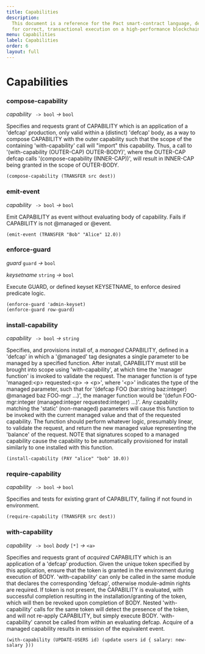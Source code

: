 ```yaml
---
title: Capabilities
description:
  This document is a reference for the Pact smart-contract language, designed
  for correct, transactional execution on a high-performance blockchain.
menu: Capabilities
label: Capabilities
order: 6
layout: full
---
```


# Capabilities

### compose-capability

_capability_&nbsp;` -> bool` _&rarr;_&nbsp;`bool`

Specifies and requests grant of CAPABILITY which is an application of a 'defcap'
production, only valid within a (distinct) 'defcap' body, as a way to compose
CAPABILITY with the outer capability such that the scope of the containing
'with-capability' call will "import" this capability. Thus, a call to
'(with-capability (OUTER-CAP) OUTER-BODY)', where the OUTER-CAP defcap calls
'(compose-capability (INNER-CAP))', will result in INNER-CAP being granted in
the scope of OUTER-BODY.

```pact
(compose-capability (TRANSFER src dest))
```

### emit-event

_capability_&nbsp;` -> bool` _&rarr;_&nbsp;`bool`

Emit CAPABILITY as event without evaluating body of capability. Fails if
CAPABILITY is not @managed or @event.

```pact
(emit-event (TRANSFER "Bob" "Alice" 12.0))
```

### enforce-guard

_guard_&nbsp;`guard` _&rarr;_&nbsp;`bool`

_keysetname_&nbsp;`string` _&rarr;_&nbsp;`bool`

Execute GUARD, or defined keyset KEYSETNAME, to enforce desired predicate logic.

```pact
(enforce-guard 'admin-keyset)
(enforce-guard row-guard)
```

### install-capability

_capability_&nbsp;` -> bool` _&rarr;_&nbsp;`string`

Specifies, and provisions install of, a _managed_ CAPABILITY, defined in a
'defcap' in which a '@managed' tag designates a single parameter to be managed
by a specified function. After install, CAPABILITY must still be brought into
scope using 'with-capability', at which time the 'manager function' is invoked
to validate the request. The manager function is of type 'managed:\<p\>
requested:\<p\> -> \<p\>', where '\<p\>' indicates the type of the managed
parameter, such that for '(defcap FOO (bar:string baz:integer) @managed baz
FOO-mgr ...)', the manager function would be '(defun FOO-mgr:integer
(managed:integer requested:integer) ...)'. Any capability matching the 'static'
(non-managed) parameters will cause this function to be invoked with the current
managed value and that of the requested capability. The function should perform
whatever logic, presumably linear, to validate the request, and return the new
managed value representing the 'balance' of the request. NOTE that signatures
scoped to a managed capability cause the capability to be automatically
provisioned for install similarly to one installed with this function.

```pact
(install-capability (PAY "alice" "bob" 10.0))
```

### require-capability

_capability_&nbsp;` -> bool` _&rarr;_&nbsp;`bool`

Specifies and tests for existing grant of CAPABILITY, failing if not found in
environment.

```pact
(require-capability (TRANSFER src dest))
```

### with-capability

_capability_&nbsp;` -> bool` _body_&nbsp;`[*]` _&rarr;_&nbsp;`<a>`

Specifies and requests grant of _acquired_ CAPABILITY which is an application of
a 'defcap' production. Given the unique token specified by this application,
ensure that the token is granted in the environment during execution of BODY.
'with-capability' can only be called in the same module that declares the
corresponding 'defcap', otherwise module-admin rights are required. If token is
not present, the CAPABILITY is evaluated, with successful completion resulting
in the installation/granting of the token, which will then be revoked upon
completion of BODY. Nested 'with-capability' calls for the same token will
detect the presence of the token, and will not re-apply CAPABILITY, but simply
execute BODY. 'with-capability' cannot be called from within an evaluating
defcap. Acquire of a managed capability results in emission of the equivalent
event.

```pact
(with-capability (UPDATE-USERS id) (update users id { salary: new-salary }))
```
